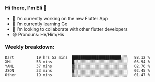 ### Hi there, I'm Eli 👋
- 🔭 I’m currently working on the new Flutter App
- 🌱 I’m currently learning Go
- 🦄 I’m looking to collaborate with other flutter developers
- 😄 Pronouns: He/Him/His

### Weekly breakdown:
<!--START_SECTION:waka-->

```text
Dart          19 hrs 52 mins  ██████████████████████░░░   88.12 %
XML           53 mins         █░░░░░░░░░░░░░░░░░░░░░░░░   03.94 %
YAML          37 mins         ▓░░░░░░░░░░░░░░░░░░░░░░░░   02.76 %
JSON          33 mins         ▓░░░░░░░░░░░░░░░░░░░░░░░░   02.45 %
Other         19 mins         ▒░░░░░░░░░░░░░░░░░░░░░░░░   01.47 %
```

<!--END_SECTION:waka-->
